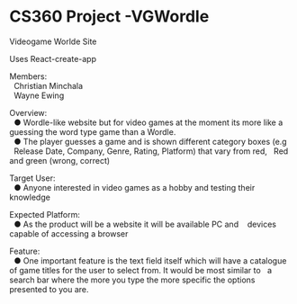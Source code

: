 # CS360 Project -VGWordle
Videogame Worlde Site

Uses React-create-app 

Members:
  <br />&nbsp;&nbsp;Christian Minchala
  <br />&nbsp;&nbsp;Wayne Ewing

Overview:
  <br />&nbsp;&nbsp;● Wordle-like website but for video games at the moment its more like a guessing the word type game than a Wordle.
  <br />&nbsp;&nbsp;● The player guesses a game and is shown different category boxes (e.g 
  &nbsp;&nbsp;Release Date, Company, Genre, Rating, Platform) that vary from red, 
  &nbsp;&nbsp;Red and green (wrong, correct)

Target User:
  <br />&nbsp;&nbsp;● Anyone interested in video games as a hobby and testing their knowledge


Expected Platform:
  <br />&nbsp;&nbsp;● As the product will be a website it will be available PC and
  &nbsp;&nbsp;&nbsp;devices capable of accessing a browser
  
Feature:
  <br />&nbsp;&nbsp;● One important feature is the text field itself which will have a catalogue of 
  game titles for the user to select from. It would be most similar to 
  &nbsp;&nbsp;a search bar where the more you type the more specific the options presented to you are.


